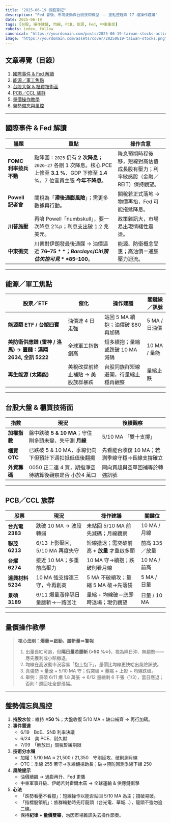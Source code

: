 ```yaml
---
title: "2025-06-19 個股筆記"
description: "Fed 會後、市場波動與台股技術線型 —— 重點整理與 17 檔操作建議"
date: 2025-06-19
tags: [台股, 操作建議, 均線, PCB, 能源, Fed, 中東衝突]
robots: index, follow
canonical: "https://yourdomain.com/posts/2025-06-19-taiwan-stocks-action-plan"
image: "https://yourdomain.com/assets/cover/20250619-taiwan-stocks.png"
---
```


## 文章導覽（目錄）
1. [國際事件 & Fed 解讀](#國際事件--fed-解讀)
2. [能源／軍工焦點](#能源軍工焦點)
3. [台股大盤 & 櫃買技術面](#台股大盤--櫃買技術面)
4. [PCB／CCL 族群](#pcb---ccl-族群)
5. [量價操作教學](#量價操作教學)
6. [盤勢備忘與風控](#盤勢備忘與風控)

---

## **國際事件 & Fed 解讀**
| 議題 | 重點 | 操作含意 |
|------|------|----------|
| **FOMC 利率按兵不動** | 點陣圖：`2025` 仍有 **2 次降息**；`2026-27` 各刪 1 次降息。核心 PCE 上修至 **3.1 %**、GDP 下修至 **1.4 %**。7 位官員主張 **今年不降息**。 | 降息預期時程後移，短線對高估值成長股有壓力；利率敏感股（金融／REIT）保持觀望。 |
| **Powell 記者會** | 關稅為「**滯後通膨風險**」；需更多數據再行動。 | 關稅若正式落地 → 物價再抬，Fed 可能拖延降息。 |
| **川普施壓** | 再嗆 Powell「numbskull」，要一次降息 2%p；利息支出破 1.2 兆美元。 | 政策雜訊大，市場易出現情緒性震盪。 |
| **中東衝突** | 川普對伊朗發最後通牒 → 油價逼近 **$76–75**；Barclays/ Citi 預估失控可見 **$85–100**。 | 能源、防衛概念受惠；高油價＝通膨壓力迴流。 |

---

## **能源／軍工焦點**  <a id="能源軍工焦點"></a>
| 股票／ETF | 催化 | 操作建議 | 關鍵線／訊號 |
|-----------|------|----------|---------------|
| **能源類 ETF / 台塑四寶** | 油價連 4 日走強 | 站回 5 MA 續抱；油價破 \$80 再加碼 | 5 MA / 日油價 |
| **美防衛供應鏈 (雷神 / 洛馬) → 臺鏈：漢翔 2634, 全訊 5222** | 全球軍工指數創高 | 短多續抱；量縮或跌破 10 MA 減碼 | 10 MA / 量能 |
| **再生能源 (太陽能)** | 美稅改提前終止補貼 → 美股族群暴跌 | 台股同族群短線避開，待量縮止穩再觀察 | 量縮止跌 |

---

## **台股大盤 & 櫃買技術面**  <a id="台股大盤--櫃買技術面"></a>
| 指數 | 現況 | 後續觀察 |
|------|------|----------|
| **加權指數** | 盤中跌破 **5 & 10 MA**；守住則多頭未變，失守測 **月線** | 5/10 MA 「雙十支撐」 |
| **櫃買 OTC** | 已跌破 5 & 10 MA，季線仍向下但預計下週扣抵低值後翻揚 | 先看能否收復 10 MA；若測季線守穩→長線支撐確立 |
| **外資籌碼** | 0050 正二連 4 買，期指淨空待結算後觀察是否 小於4 萬口 | 同向買超與空單回補等於轉強訊號 |

---

## **PCB／CCL 族群**  <a id="pcb---ccl-族群"></a>
| 股票 | 現況 | 操作建議 | 關鍵位 |
|-------|------|----------|---------|
| **台光電 2383** | 跌破 10 MA → 波段轉弱 | 未站回 5/10 MA 前先減碼；月線觀察 | 10 MA / 月線 |
| **聯茂 6213** | 6/13 上影壓回，5/10 MA 再度失守 | 短線撤退；需突破前高 **+ 放量** 才重啟多頭 | 前高 135／放量 |
| **台燿 6274** | 接近 10 MA；多重前高壓力 | 10 MA 守→續抱；跌破則看月線 | 10 MA / 前高 |
| **達興材料 5234** | 10 MA 強支撐連三守，今再創高 | 5 MA 不破續攻；量縮 5 MA 破→先落袋 | 5 MA / 日量 |
| **景碩 3189** | 6/11 爆量漲停隔日量腰斬→一路回吐 | 量縮 + 均線破＝應即時退場；現仍觀望 | 日量 / 10 MA |

---

## **量價操作教學**  <a id="量價操作教學"></a>
> **核心法則：爆量＝啟動，腰斬量＝警報**  
> 1. 出量長紅可追，但**隔日量若腰斬 (>50 %↓)**，視為隔日沖、無趨勢——應先獲利或小賠撤退。  
> 2. 均線在高波動市況容易「抱上抱下」，量價比均線更快給出風險訊號。  
> 3. 真強勢 = 量滾 + 5/10 MA 守；假突破 = 量縮 + 上影 + 均線跌破。  
> 4. 舉例：景碩 6/11 爆 1.8 萬張 → 6/12 量縮剩 6 千張（1/3），當日應退；否則 1 週回吐全部漲幅。

---

## **盤勢備忘與風控**  <a id="盤勢備忘與風控"></a>
1. **持股水位**：維持 **≈50 %**；大盤收復 5/10 MA + 缺口補齊 → 再行加碼。  
2. **事件雷達**  
   - 6/19　BoE、SNB 利率決議  
   - 6/24　美 PCE、耐久財  
   - 7/09　「解放日」關稅暫緩期限  
3. **技術分水嶺**  
   - 加權：5/10 MA ≈ 21,500 / 21,350　守則延攻、破則測月線  
   - OTC：季線 255 若守→季線翻揚助長；破→預防回測季線下緣 250  
4. **風險提示**  
   - 油價續飆 → 通膨再升、Fed 更鷹  
   - 中東軍事升級、伊朗若封霍爾木茲 → 全球運輸 & 供應鏈衝擊  
5. **心法**  
   - 「跌勢看壓不看撐」：短線操作以能否站回 5/10 MA 為主；撐破易破。  
   - 「指標股領航」：族群輪動時先盯龍頭（台光電、華城…），龍頭不強勿追二線。  
   - 保持**紀律 + 量價雙審**，勿因市場雜訊失去操作節奏。  
